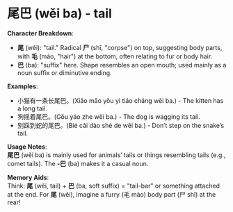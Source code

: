 # **尾巴 (wěi ba) - tail**

**Character Breakdown**:  
- **尾** (wěi): "tail." Radical **尸** (shī, "corpse") on top, suggesting body parts, with **毛** (máo, "hair") at the bottom, often relating to fur or body hair.  
- **巴** (ba): "suffix" here. Shape resembles an open mouth; used mainly as a noun suffix or diminutive ending.

**Examples**:  
- 小猫有一条长尾巴。(Xiǎo māo yǒu yì tiáo cháng wěi ba.) - The kitten has a long tail.  
- 狗摇着尾巴。(Gǒu yáo zhe wěi ba.) - The dog is wagging its tail.  
- 别踩到蛇的尾巴。(Bié cǎi dào shé de wěi ba.) - Don’t step on the snake’s tail.

**Usage Notes**:  
**尾巴** (wěi ba) is mainly used for animals’ tails or things resembling tails (e.g., comet tails). The **-巴** (ba) makes it a casual noun.

**Memory Aids**:  
Think: **尾** (wěi, tail) + **巴** (ba, soft suffix) = "tail-bar" or something attached at the end. For **尾** (wěi), imagine a furry (毛 máo) body part (尸 shī) at the rear!